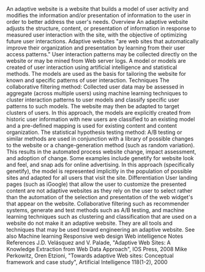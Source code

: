 An adaptive website is a website that builds a model of user activity
and modifies the information and/or presentation of information to the
user in order to better address the user\'s needs. Overview An adaptive
website adjusts the structure, content, or presentation of information
in response to measured user interaction with the site, with the
objective of optimizing future user interactions. Adaptive websites
\"are web sites that automatically improve their organization and
presentation by learning from their user access patterns.\" User
interaction patterns may be collected directly on the website or may be
mined from Web server logs. A model or models are created of user
interaction using artificial intelligence and statistical methods. The
models are used as the basis for tailoring the website for known and
specific patterns of user interaction. Techniques The collaborative
filtering method: Collected user data may be assessed in aggregate
(across multiple users) using machine learning techniques to cluster
interaction patterns to user models and classify specific user patterns
to such models. The website may then be adapted to target clusters of
users. In this approach, the models are explicitly created from historic
user information with new users are classified to an existing model and
a pre-defined mapping is used for existing content and content
organization. The statistical hypothesis testing method: A/B testing or
similar methods are used in conjunction with a library of possible
changes to the website or a change-generation method (such as random
variation). This results in the automated process website change, impact
assessment, and adoption of change. Some examples include genetify for
website look and feel, and snap ads for online advertising. In this
approach (specifically genetify), the model is represented implicitly in
the population of possible sites and adapted for all users that visit
the site. Differentiation User landing pages (such as iGoogle) that
allow the user to customize the presented content are not adaptive
websites as they rely on the user to select rather than the automation
of the selection and presentation of the web widget\'s that appear on
the website. Collaborative filtering such as recommender systems,
generate and test methods such as A/B testing, and machine learning
techniques such as clustering and classification that are used on a
website do not make it an adaptive website. They are all tools and
techniques that may be used toward engineering an adaptive website. See
also Machine learning Responsive web design Web intelligence Notes
References J.D. Velásquez and V. Palade, \"Adaptive Web Sites: A
Knowledge Extraction from Web Data Approach\", IOS Press, 2008 Mike
Perkowitz, Oren Etzioni, \"Towards adaptive Web sites: Conceptual
framework and case study\", Artificial Intelligence 118(1-2), 2000
